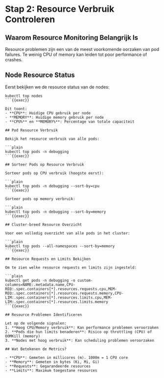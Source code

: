 # Stap 2: Resource Verbruik Controleren

## Waarom Resource Monitoring Belangrijk Is

Resource problemen zijn een van de meest voorkomende oorzaken van pod failures. Te weinig CPU of memory kan leiden tot poor performance of crashes.

## Node Resource Status

Eerst bekijken we de resource status van de nodes:

```plain
kubectl top nodes
```{{exec}}

Dit toont:
- **CPU**: Huidige CPU gebruik per node
- **MEMORY**: Huidige memory gebruik per node
- **CPU%** en **MEMORY%**: Percentage van totale capaciteit

## Pod Resource Verbruik

Bekijk het resource verbruik van alle pods:

```plain
kubectl top pods -n debugging
```{{exec}}

## Sorteer Pods op Resource Verbruik

Sorteer pods op CPU verbruik (hoogste eerst):

```plain
kubectl top pods -n debugging --sort-by=cpu
```{{exec}}

Sorteer pods op memory verbruik:

```plain
kubectl top pods -n debugging --sort-by=memory
```{{exec}}

## Cluster-breed Resource Overzicht

Voor een volledig overzicht van alle pods in het cluster:

```plain
kubectl top pods --all-namespaces --sort-by=memory
```{{exec}}

## Resource Requests en Limits Bekijken

Om te zien welke resource requests en limits zijn ingesteld:

```plain
kubectl get pods -n debugging -o custom-columns=NAME:.metadata.name,CPU-REQ:.spec.containers[*].resources.requests.cpu,MEM-REQ:.spec.containers[*].resources.requests.memory,CPU-LIM:.spec.containers[*].resources.limits.cpu,MEM-LIM:.spec.containers[*].resources.limits.memory
```{{exec}}

## Resource Problemen Identificeren

Let op de volgende signalen:
1. **Hoog CPU/Memory verbruik**: Kan performance problemen veroorzaken
2. **Pods die hun limits benaderen**: Risico op throttling (CPU) of OOMKill (memory)
3. **Nodes met hoog verbruik**: Kan scheduling problemen veroorzaken

## Wat Betekenen de Metrics?

- **CPU**: Gemeten in millicores (m). 1000m = 1 CPU core
- **Memory**: Gemeten in bytes (Ki, Mi, Gi)
- **Requests**: Gegarandeerde resources
- **Limits**: Maximum toegestane resources

```
